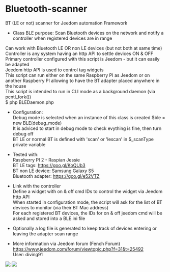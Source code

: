 # Bluetooth-scanner
BT (LE or not) scanner for Jeedom automation Framework

* Class BLE purpose: Scan Bluetooth devices on the network and notify a controller when registered devices are in range<br/>

Can work with Bluetooth LE OR non LE devices (but not both at same time)<br/>
Controller is any system having an http API to settle devices ON & OFF<br/>
Primary controller configured with this script is Jeedom - but it can easily be adapted<br/>
Jeedom http API is used to control tag widgets<br/>
This script can run either on the same Raspberry PI as Jeedom or on another Raspberry PI allowing to have the BT adapter placed anywhere in the house<br/>
This script is intended to run in CLI mode as a background daemon (via pcntl_fork())<br/>
$ php BLEDaemon.php<br/>

*	Configuration:<br/>
Debug mode is selected when an instance of this class is created $ble = new BLE(debug_mode)<br/>
It is adviced to start in debug mode to check evything is fine, then turn debug off<br/>
BT LE or normal BT is defined with 'scan' or 'lescan' in $_scanType private variable<br/>

*	Tested with:<br/>
Raspberry PI 2 - Raspian Jessie<br/>
BT LE tags: https://goo.gl/KoQUb3<br/>
BT non LE device: Samsung Galaxy S5<br/>
Bluetooth adapter: https://goo.gl/e52VTZ<br/>

* Link with the controller<br/>
Define a widget with on & off cmd IDs to control the widget via Jeedom http API<br/>
When started in configuration mode, the script will ask for the list of BT devices to monitor (via their BT Mac address)<br/>
For each registered BT devices, the IDs for on & off jeedom cmd will be asked and stored into a BLE.ini file<br/>

* Optionally a log file is generated to keep track of devices entering or leaving the adapter scan range<br/>

* More information via Jeedom forum (Fench Forum)<br/>
https://www.jeedom.com/forum/viewtopic.php?f=31&t=25492<br/>
User: diving91<br/>

<img src=https://github.com/diving91/Bluetooth-scanner/blob/master/onTag.png> <img src=https://github.com/diving91/Bluetooth-scanner/blob/master/offTag.png>
